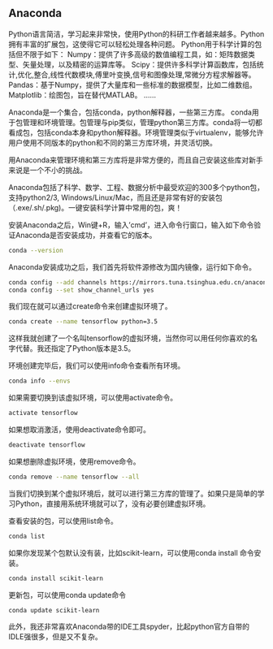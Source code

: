 ## Anaconda
Python语言简洁，学习起来非常快，使用Python的科研工作者越来越多。Python拥有丰富的扩展包，这使得它可以轻松处理各种问题。
Python用于科学计算的包括但不限于如下：
Numpy：提供了许多高级的数值编程工具，如：矩阵数据类型、矢量处理，以及精密的运算库等。
Scipy：提供许多科学计算函数库，包括统计,优化,整合,线性代数模块,傅里叶变换,信号和图像处理,常微分方程求解器等。
Pandas：基于Numpy，提供了大量库和一些标准的数据模型，比如二维数组。
Matplotlib：绘图包，旨在替代MATLAB。
……

Anaconda是一个集合，包括conda，python解释器，一些第三方库。
conda用于包管理和环境管理。包管理与pip类似，管理python第三方库。conda将一切都看成包，包括conda本身和python解释器。环境管理类似于virtualenv，能够允许用户使用不同版本的python和不同的第三方库环境，并灵活切换。

用Anaconda来管理环境和第三方库将是非常方便的，而且自己安装这些库对新手来说是一个不小的挑战。

Anaconda包括了科学、数学、工程、数据分析中最受欢迎的300多个python包，支持python2/3, Windows/Linux/Mac，而且还是非常有好的安装包（.exe/.sh/.pkg)。一键安装科学计算中常用的包，爽！

安装Anaconda之后，Win键+R，输入’cmd’，进入命令行窗口，输入如下命令验证Anaconda是否安装成功，并查看它的版本。
```BASH
conda --version
```
Anaconda安装成功之后，我们首先将软件源修改为国内镜像，运行如下命令。
```BASH
conda config --add channels https://mirrors.tuna.tsinghua.edu.cn/anaconda/pkgs/free/
conda config --set show_channel_urls yes
```
我们现在就可以通过create命令来创建虚拟环境了。
```BASH
conda create --name tensorflow python=3.5
```
这样我就创建了一个名叫tensorflow的虚拟环境，当然你可以用任何你喜欢的名字代替。我还指定了Python版本是3.5。

环境创建完毕后，我们可以使用info命令查看所有环境。
```BASH
conda info --envs
```

如果需要切换到该虚拟环境，可以使用activate命令。
```BASH
activate tensorflow
```
如果想取消激活，使用deactivate命令即可。
```BASH
deactivate tensorflow
```
如果想删除虚拟环境，使用remove命令。
```BASH
conda remove --name tensorflow --all
```

当我们切换到某个虚拟环境后，就可以进行第三方库的管理了。如果只是简单的学习Python，直接用系统环境就可以了，没有必要创建虚拟环境。

查看安装的包，可以使用list命令。
```BASH
conda list
```

如果你发现某个包默认没有装，比如scikit-learn，可以使用conda install 命令安装。
```BASH
conda install scikit-learn
```
更新包，可以使用conda update命令
```BASH
conda update scikit-learn
```

此外，我还非常喜欢Anaconda带的IDE工具spyder，比起python官方自带的IDLE强很多，但是又不复杂。